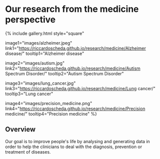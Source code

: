 # <i class="fas research"></i>Our research from the medicine perspective

{%
  include gallery.html
  style="square"

  image1="images/alzheimer.jpeg"
  link1="https://riccardoscheda.github.io/research/medicine/Alzheimer disease/"
  tooltip1="Alzheimer disease"

  image2="images/autism.jpg"
  link2="https://riccardoscheda.github.io/research/medicine/Autism Spectrum Disorder/"
  tooltip2="Autism Spectrum Disorder"
  
  image3="images/lung_cancer.jpg"
  link3="https://riccardoscheda.github.io/research/medicine/Lung cancer/"
  tooltip3="Lung cancer"
  
  image4="images/precision_medicine.png"
  link4="https://riccardoscheda.github.io/research/medicine/Precision medicine/"
  tooltip4="Precision medicine"
%}

## Overview
Our goal is to improve people's life by analysing and generating data in order to help the clinicians to deal with the diagnosis, prevention or treatment of diseases.





